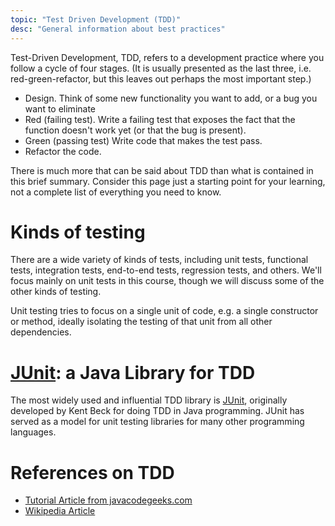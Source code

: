 ```yaml
---
topic: "Test Driven Development (TDD)"
desc: "General information about best practices"
---
```


Test-Driven Development, TDD, refers to a development practice where you follow a cycle of four stages.  (It is usually presented as the last three, i.e. red-green-refactor, but this leaves out perhaps the most important step.)

* <span class="tdd_refactor">Design</span>. Think of some new functionality you want to add, or a bug you want to eliminate
* <span class="tdd_red">Red</span> (failing test).  Write a failing test that exposes the fact that the function doesn't work yet (or that the bug is present).
* <span class="tdd_green">Green</span> (passing test) Write code that makes the test pass.  
* <span class="tdd_refactor">Refactor the code.

There is much more that can be said about TDD than what is contained in this brief summary.  Consider this page just a starting point for your learning, not a complete list of everything you need to know.

# Kinds of testing

There are a wide variety of kinds of tests, including unit tests, functional tests, integration tests, end-to-end tests, regression tests, and others.   We'll focus mainly on unit tests in this course, though we will discuss some of the other kinds of testing.

Unit testing tries to focus on a single unit of code, e.g. a single constructor or method, ideally isolating the testing of that unit from all other dependencies.    

# [JUnit](/topics/junit/): a Java Library for TDD

The most widely used and influential TDD library is  [JUnit](/topics/junit/), originally developed by Kent Beck for doing TDD in Java programming.   JUnit has served as a model for unit testing libraries for many other programming languages.

# References on TDD

* [Tutorial Article from javacodegeeks.com](https://www.javacodegeeks.com/2015/11/introduction-in-java-tdd-part-1.html)
* [Wikipedia Article](https://en.wikipedia.org/wiki/Test-driven_development)
